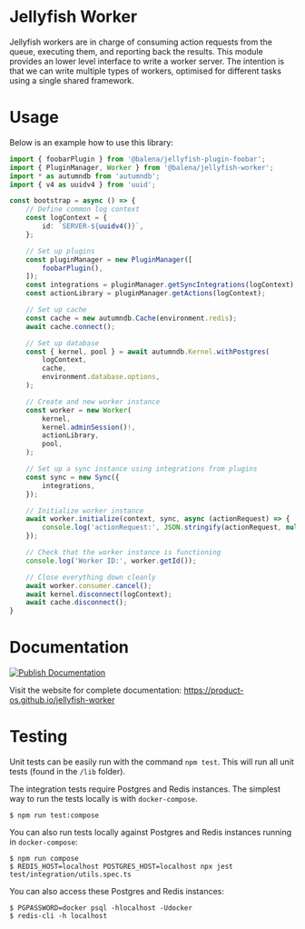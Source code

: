 # Jellyfish Worker

Jellyfish workers are in charge of consuming action requests from the queue,
executing them, and reporting back the results. This module provides an lower
level interface to write a worker server. The intention is that we can write
multiple types of workers, optimised for different tasks using a single shared
framework.

# Usage

Below is an example how to use this library:

```typescript
import { foobarPlugin } from '@balena/jellyfish-plugin-foobar';
import { PluginManager, Worker } from '@balena/jellyfish-worker';
import * as autumndb from 'autumndb';
import { v4 as uuidv4 } from 'uuid';

const bootstrap = async () => {
	// Define common log context
	const logContext = {
		id: `SERVER-${uuidv4()}`,
	};

	// Set up plugins
	const pluginManager = new PluginManager([
		foobarPlugin(),
	]);
	const integrations = pluginManager.getSyncIntegrations(logContext);
	const actionLibrary = pluginManager.getActions(logContext);

	// Set up cache
	const cache = new autumndb.Cache(environment.redis);
	await cache.connect();

	// Set up database
	const { kernel, pool } = await autumndb.Kernel.withPostgres(
		logContext,
		cache,
		environment.database.options,
	);

	// Create and new worker instance
	const worker = new Worker(
		kernel,
		kernel.adminSession()!,
		actionLibrary,
		pool,
	);

	// Set up a sync instance using integrations from plugins
	const sync = new Sync({
		integrations,
	});

	// Initialize worker instance
	await worker.initialize(context, sync, async (actionRequest) => {
		console.log('actionRequest:', JSON.stringify(actionRequest, null, 4));
	});

	// Check that the worker instance is functioning
	console.log('Worker ID:', worker.getId());

	// Close everything down cleanly
	await worker.consumer.cancel();
	await kernel.disconnect(logContext);
	await cache.disconnect();
}
```

# Documentation

[![Publish Documentation](https://github.com/product-os/jellyfish-worker/actions/workflows/publish-docs.yml/badge.svg)](https://github.com/product-os/jellyfish-worker/actions/workflows/publish-docs.yml)

Visit the website for complete documentation: https://product-os.github.io/jellyfish-worker

# Testing

Unit tests can be easily run with the command `npm test`. This will run all unit tests (found in the `/lib` folder).

The integration tests require Postgres and Redis instances. The simplest way to run the tests locally is with `docker-compose`.

```
$ npm run test:compose
```

You can also run tests locally against Postgres and Redis instances running in `docker-compose`:
```
$ npm run compose
$ REDIS_HOST=localhost POSTGRES_HOST=localhost npx jest test/integration/utils.spec.ts
```

You can also access these Postgres and Redis instances:
```
$ PGPASSWORD=docker psql -hlocalhost -Udocker
$ redis-cli -h localhost
```
